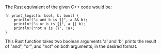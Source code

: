 The Rust equivalent of the given C++ code would be:
```
fn print_logic(a: bool, b: bool) {
    println!("a and b is {}", a && b);
    println!("a or b is {}", a || b);
    println!("not a is {}", !a);
}
```
This Rust function takes two boolean arguments 'a' and 'b', prints the result of "and", "or", and "not" on both arguments, in the desired format.

